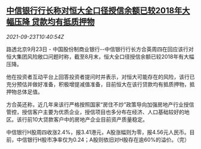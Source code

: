 <!--1632394863000-->
[中信银行行长称对恒大全口径授信余额已较2018年大幅压降 贷款均有抵质押物](https://cn.reuters.com/article/citic-bank-evergrande-loans-0923-thur-idCNKBS2GJ0S5)
------

<div><i>2021-09-23T10:40:54Z</i></div><p>路透北京9月23日 - 中国股份制商业银行--中信银行行长方合英周四在回应该行对恒大集团风险敞口问题时称，截至8月末，恒大全口径授信余额已较2018年有大幅压降。</p><p>他在投资者互动平台上回答投资者提问时并表示，对恒大可能存在的风险，该行已充分预估并做好准备，积极增提减值准备，目前恒大在该行贷款均有抵质押物，抵押物总体足值。</p><p>方合英还称，近几年来该行严格按照国家“房住不炒”政策导向加强房地产行业授信管控，授信客户主要为优质企业，授信项目也多分布在经济、人口基础较好的地区。该行前10大贷款客户中的房地产企业目前资产质量稳定。</p><p>中信银行H股周四收涨2.4%，报3.41港元，A股涨幅则为零，报4.56元人民币。目前，中信银行H股市净率仅为0.24；A股则依旧对H股存在逾60%的溢价。（完）</p>
